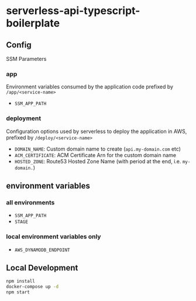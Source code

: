 # serverless-api-typescript-boilerplate

## Config
SSM Parameters
### app
Environment variables consumed by the application code prefixed by `/app/<service-name>`
- `SSM_APP_PATH`

### deployment
Configuration options used by serverless to deploy the application in AWS, prefixed by `/deploy/<service-name>`
- `DOMAIN_NAME`: Custom domain name to create (`api.my-domain.com` etc)
- `ACM_CERTIFICATE`: ACM Certificate Arn for the custom domain name
- `HOSTED_ZONE`: Route53 Hosted Zone Name (with period at the end, i.e. `my-domain.`)

## environment variables
### all environments
- `SSM_APP_PATH`
- `STAGE`

### local environment variables only
- `AWS_DYNAMODB_ENDPOINT`

## Local Development
```bash
npm install
docker-compose up -d
npm start
```